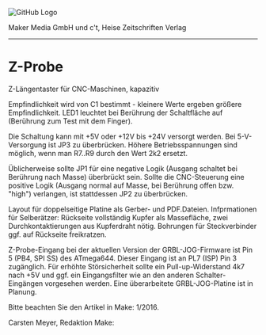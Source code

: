![GitHub Logo](http://www.heise.de/make/icons/make_logo.png)

Maker Media GmbH und c't, Heise Zeitschriften Verlag

***

# Z-Probe
Z-Längentaster für CNC-Maschinen, kapazitiv

Empfindlichkeit wird von C1 bestimmt - kleinere Werte ergeben größere Empfindlichkeit. LED1 leuchtet bei Berührung der Schaltfläche auf (Berührung zum Test mit dem Finger). 

Die Schaltung kann mit +5V oder +12V bis +24V versorgt werden. Bei 5-V-Versorgung ist JP3 zu überbrücken. Höhere Betriebsspannungen sind möglich, wenn man R7..R9 durch den Wert 2k2 ersetzt.

Üblicherweise sollte JP1 für eine negative Logik (Ausgang schaltet bei Berührung nach Masse) überbrückt sein. Sollte die CNC-Steuerung eine positive Logik (Ausgang normal auf Masse, bei Berührung offen bzw. "high") verlangen, ist stattdessen JP2 zu überbrücken.

Layout für doppelseitige Platine als Gerber- und PDF.Dateien. Infprmationen für Selberätzer: Rückseite vollständig Kupfer als Massefläche, zwei Durchkontaktierungen aus Kupferdraht nötig. Bohrungen für Steckverbinder ggf. auf Rückseite freikratzen.

Z-Probe-Eingang bei der aktuellen Version der GRBL-JOG-Firmware ist Pin 5 (PB4, SPI SS) des ATmega644. Dieser Eingang ist an PL7 (ISP) Pin 3 zugänglich. Für erhöhte Störsicherheit sollte ein Pull-up-Widerstand 4k7 nach +5V und ggf. ein Eingangsfilter wie an den anderen Schalter-Eingängen vorgesehen werden. Eine überarbeitete GRBL-JOG-Platine ist in Planung.

Bitte beachten Sie den Artikel in Make: 1/2016.

Carsten Meyer, Redaktion Make:
